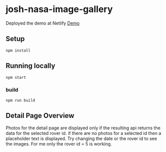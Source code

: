 # josh-nasa-image-gallery

Deployed the demo at Netlify
[Demo](https://adorable-choux-9985a0.netlify.app/)

## Setup

```
npm install
```

## Running locally

```
npm start

```

### build

```
npm run build
```

## Detail Page Overview

Photos for the detail page are displayed only if the resulting api returns the data for the selected rover id. if there are no photos for a selected id then a placeholder text is displayed.
Try changing the date or the rover id to see the images.
For me only the rover id = 5 is working.
